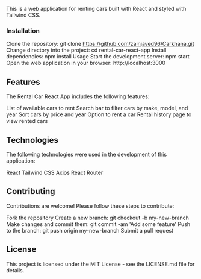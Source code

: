 This is a web application for renting cars built with React and styled with Tailwind CSS.

### Installation
Clone the repository: git clone https://github.com/zainjaved96/Carkhana.git
Change directory into the project: cd rental-car-react-app
Install dependencies: npm install
Usage
Start the development server: npm start
Open the web application in your browser: http://localhost:3000
## Features
The Rental Car React App includes the following features:

List of available cars to rent
Search bar to filter cars by make, model, and year
Sort cars by price and year
Option to rent a car
Rental history page to view rented cars
## Technologies
The following technologies were used in the development of this application:

React
Tailwind CSS
Axios
React Router
 ## Contributing
Contributions are welcome! Please follow these steps to contribute:

Fork the repository
Create a new branch: git checkout -b my-new-branch
Make changes and commit them: git commit -am 'Add some feature'
Push to the branch: git push origin my-new-branch
Submit a pull request
## License
This project is licensed under the MIT License - see the LICENSE.md file for details.